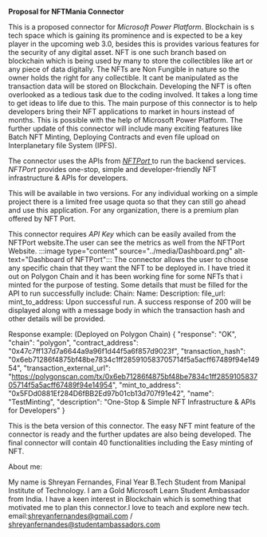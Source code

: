 **Proposal for NFTMania Connector**

This is a proposed connector for _Microsoft Power Platform_. Blockchain is s tech space which is gaining its prominence and is expected to be a key player in the upcoming web 3.0, besides this is provides various features for the security of any digital asset. NFT is one such branch based on blockchain which is being used by many to store the collectibles like art or any piece of data digitally. The NFTs are Non Fungible in nature so the owner holds the right for any collectible. It cant be manipulated as the transaction data will be stored on Blockchain. Developing the NFT is often overlooked as a tedious task due to the coding involved. It takes a long time to get ideas to life due to this. The main purpose of this connector is to help developers bring their NFT applications to market in hours instead of months. This is possible with the help of Microsoft Power Platform. The further update of this connector will include many  exciting features like Batch NFT Minting, Deploying  Contracts and even file upload on Interplanetary file System (IPFS).

The connector uses the APIs from [_NFTPort_ ](https://www.nftport.xyz/)to run the backend services. _NFTPort_ provides one-stop, simple and developer-friendly NFT infrastructure & APIs for developers. 

This will be available in two versions. For any individual working on a simple project there is a limited free usage quota so that they can still go ahead and use this application. For any organization, there is a premium plan offered by NFT Port.

This connector requires _API Key_ which can be easily availed from the NFTPort website.The user can see the metrics as well from the NFTPort Website.
:::image type="content" source="../media/Dashboard.png" alt-text="Dashboard of NFTPort":::
The connector allows the user to choose any specific chain that they want the NFT to be deployed in. I have tried it out on Polygon Chain and it has been working fine for some NFTs that i minted for the purpose of testing.
Some details that must be filled for the API to run successfully include:
Chain:<Chain in which the user wants to publish the NFT>
Name:<The name of the particular NFT>
Description:<Description and details of the NFT being minted>
file_url:<Publicly viewable image of the Collectible to be minted as NFT. The link must be set to download and not to sharing mode>
mint_to_address:<This is the wallet address to which the Collectible will be minted as NFT>
Upon successful run. A success response of 200 will be displayed along with a message body in which the transaction hash and other details will be provided.

Response example: (Deployed on Polygon Chain)
{
  "response": "OK",
  "chain": "polygon",
  "contract_address": "0x47c7ff137d7a6644a9a96f1d44f5a6f857d9023f",
  "transaction_hash": "0x6eb71286f4875bf48be7834c1ff285910583705714f5a5acff67489f94e14954",
  "transaction_external_url": "https://polygonscan.com/tx/0x6eb71286f4875bf48be7834c1ff285910583705714f5a5acff67489f94e14954",
  "mint_to_address": "0x5FDd0881Ef284D6fBB2Ed97b01cb13d707f91e42",
  "name": "TestMinting",
  "description": "One-Stop & Simple NFT Infrastructure & APIs for Developers"
}

This is the beta version of this connector. The easy NFT mint feature of the connector is ready and the further updates are also being developed. The final connector will contain 40 functionalities including the Easy minting of NFT.


About me:

My name is Shreyan Fernandes, Final Year B.Tech Student from Manipal Institute of Technology. I am a Gold Microsoft Learn Student Ambassador from India. I have a keen interest in Blockchain which is something that motivated me to plan this connector.I love to teach and explore new tech.
email:shreyanfernandes@gmail.com / shreyanfernandes@studentambassadors.com